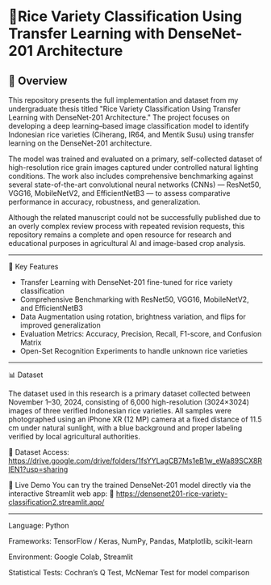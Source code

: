 # 🌾Rice Variety Classification Using Transfer Learning with DenseNet-201 Architecture
## 🧠 Overview

This repository presents the full implementation and dataset from my undergraduate thesis titled "Rice Variety Classification Using Transfer Learning with DenseNet-201 Architecture."
The project focuses on developing a deep learning–based image classification model to identify Indonesian rice varieties (Ciherang, IR64, and Mentik Susu) using transfer learning on the DenseNet-201 architecture.

The model was trained and evaluated on a primary, self-collected dataset of high-resolution rice grain images captured under controlled natural lighting conditions. The work also includes comprehensive benchmarking against several state-of-the-art convolutional neural networks (CNNs) — ResNet50, VGG16, MobileNetV2, and EfficientNetB3 — to assess comparative performance in accuracy, robustness, and generalization.

Although the related manuscript could not be successfully published due to an overly complex review process with repeated revision requests, this repository remains a complete and open resource for research and educational purposes in agricultural AI and image-based crop analysis.

---
🧩 Key Features

- Transfer Learning with DenseNet-201 fine-tuned for rice variety classification
- Comprehensive Benchmarking with ResNet50, VGG16, MobileNetV2, and EfficientNetB3
- Data Augmentation using rotation, brightness variation, and flips for improved generalization
- Evaluation Metrics: Accuracy, Precision, Recall, F1-score, and Confusion Matrix
- Open-Set Recognition Experiments to handle unknown rice varieties

---
📊 Dataset

The dataset used in this research is a primary dataset collected between November 1–30, 2024, consisting of 6,000 high-resolution (3024×3024) images of three verified Indonesian rice varieties.
All samples were photographed using an iPhone XR (12 MP) camera at a fixed distance of 11.5 cm under natural sunlight, with a blue background and proper labeling verified by local agricultural authorities.

📁 Dataset Access: https://drive.google.com/drive/folders/1fsYYLagCB7Ms1eB1w_eWa89SCX8RlEN1?usp=sharing


🚀 Live Demo
You can try the trained DenseNet-201 model directly via the interactive Streamlit web app:
🔗 https://densenet201-rice-variety-classification2.streamlit.app/

---

Language: Python

Frameworks: TensorFlow / Keras, NumPy, Pandas, Matplotlib, scikit-learn

Environment: Google Colab, Streamlit

Statistical Tests: Cochran’s Q Test, McNemar Test for model comparison
